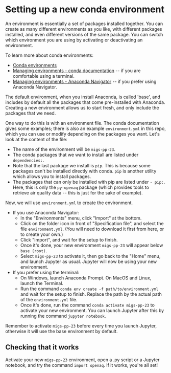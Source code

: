 # Setting up a new conda environment

An environment is essentially a set of packages installed together. You can create as many different environments as you like, with different packages installed, and even different versions of the same package. You can switch which environment you are using by activating or deactivating an environment.

To learn more about conda environments:

- [Conda environments](https://conda.io/projects/conda/en/latest/user-guide/concepts/environments.html)
- [Managing environments - conda documentation](https://conda.io/projects/conda/en/latest/user-guide/tasks/manage-environments.html) -- if you are comfortable using a terminal.
- [Managing environments - Anaconda Navigator](https://docs.anaconda.com/anaconda/navigator/tutorials/manage-environments/#creating-a-new-environment) -- if you prefer using Anaconda Navigator.

The default environment, when you install Anaconda, is called 'base', and includes by default all the packages that come pre-installed with Anaconda. Creating a new environment allows us to start fresh, and only include the packages that we need.

One way to do this is with an environment file. The conda documentation gives some examples; there is also an example `environment.yml` in this repo, which you can use or modify depending on the packages you want. Let's look at the content of the file:

- The name of the environment will be `migs-pp-23`.
- The conda packages that we want to install are listed under `dependencies:`.
- Note that the last package we install is `pip`. This is because some packages can't be installed directly with conda. `pip` is another utility which allows you to install packages.
- The packages that can only be installed with pip are listed under `- pip:`. Here, this is only the `py-openaq` package (which provides tools to retrieve air quality data -- this is just for the sake of example).

Now, we will use `environment.yml` to create the environment.

- If you use Anaconda Navigator:
    - In the "Environments" menu, click "Import" at the bottom.
    - Click on the folder icon in front of "Specification file", and select the file `environment.yml`. (You will need to download it first from here, or to create your own.)
    - Click "Import", and wait for the setup to finish.
    - Once it's done, your new environment `migs-pp-23` will appear below `base (root)`.
    - Select `migs-pp-23` to activate it, then go back to the "Home" menu, and launch Jupyter as usual. Jupyter will now be using your new environment.
- If you prefer using the terminal:
    - On Windows, launch Anaconda Prompt. On MacOS and Linux, launch the Terminal.
    - Run the command `conda env create -f path/to/environment.yml` and wait for the setup to finish. Replace the path by the actual path of the `environment.yml` file.
    - Once it's done, run the command `conda activate migs-pp-23` to activate your new environment. You can launch Jupyter after this by running the command `jupyter notebook`.

Remember to activate `migs-pp-23` before every time you launch Jupyter, otherwise it will use the base environment by default.

## Checking that it works

Activate your new `migs-pp-23` environment, open a .py script or a Jupyter notebook, and try the command `import openaq`. If it works, you're all set!
